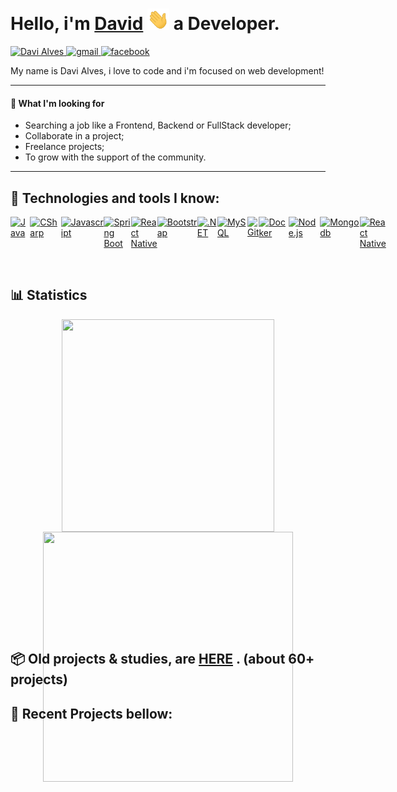 #  Hello, i'm [David][weben] <img src="https://raw.githubusercontent.com/ABSphreak/ABSphreak/master/gifs/Hi.gif" width="35px"> a Developer.

<p align="left">
    <a href="https://br.linkedin.com/in/d1av">
        <img 
            alt="Davi Alves" 
            src="https://img.shields.io/badge/-Davi%20Alves-%230077b5?style=flat-square&logo=linkedin" />
    </a>
    <a href="mailto:davi4alves@gmail.com">
        <img 
            alt="gmail" 
            src="https://img.shields.io/badge/Gmail-%23c14438?style=flat-square&logo=gmail&logoColor=white" />
    </a>
    <a href="https://www.facebook.com/davi.alves.oli">
        <img 
            alt="facebook" 
            src="https://img.shields.io/badge/-Davi%20Alves-%234267b2?style=flat-square&logo=facebook&logoColor=white" />
    </a>
</p>

My name is Davi Alves, i love to code and i'm focused on web development!

---
#### 🚧 What I'm looking for

- Searching a job like a Frontend, Backend or FullStack developer;
- Collaborate in a project;
- Freelance projects;
- To grow with the support of the community.
---

## :wrench: Technologies and tools I know:

<p style="display:flex; flex-direction:row;">

 <a href="https://www.java.com/pt-BR/">
 <img alt="Java" width="66px" src="https://raw.githubusercontent.com/d1av/d1av/main/images/java.png" />
</a>

<a href="https://dotnet.microsoft.com/en-us/">        
<img alt="CSharp" width="50px" src="https://raw.githubusercontent.com/d1av/d1av/main/images/c.png" />
</a>    
    

    
<a href="https://developer.mozilla.org/pt-BR/docs/Web/JavaScript">        
<img alt="Javascript" width="50px" src="https://raw.githubusercontent.com/d1av/d1av/main/images/javascript.png" />
</a>  
    
<a href="https://spring.io/">    
<img alt="Spring Boot" width="95px" src="https://raw.githubusercontent.com/d1av/d1av/main/images/sprboot.png" />
</a>    
    
<a href="https://angular.io/">    
<img alt="React Native" width="50px" src="https://raw.githubusercontent.com/d1av/d1av/main/images/angular.png" />
</a>

<a href="https://getbootstrap.com/">     
 <img alt="Bootstrap" width="50px" src="https://raw.githubusercontent.com/d1av/d1av/main/images/bootstrap.png" />
</a>

<a href="https://dotnet.microsoft.com/en-us/">     
 <img alt=".NET" width="70px" src="https://raw.githubusercontent.com/d1av/d1av/main/images/dotnet.png" />
</a>

<a href="https://www.mysql.com/">       
<img alt="MySQL" width="50px" src="https://raw.githubusercontent.com/d1av/d1av/main/images/mySQL2.png" />
</a>
    
<a href="https://git-scm.com/">    
<img alt="Git" width="50px" src="https://raw.githubusercontent.com/d1av/d1av/main/images/git.png" />
</a>

<a href="https://www.docker.com/">    
<img alt="Docker" width="90px" src="https://raw.githubusercontent.com/d1av/d1av/main/images/docker.png" />
</a>   
    
<a href="https://expressjs.com/">          
<img alt="Node.js" width="50px" src="https://raw.githubusercontent.com/d1av/d1av/main/images/nodejs.png" />
</a>

<a href="https://www.mongodb.com/">    
<img alt="Mongodb" width="50px" src="https://raw.githubusercontent.com/d1av/d1av/main/images/mongodb.png" />
</a>

<a href="https://reactnative.dev/">    
<img alt="React Native" width="50px" src="https://raw.githubusercontent.com/d1av/d1av/main/images/react.png" />
</a>

</p>

<br />

## 📊 Statistics

  <div align="center" style="height:500px;margin:0" >
    
<img align="center" width="340px" height="340px" src="https://github-readme-stats.vercel.app/api/top-langs/?username=d1av&layout=compact&hide_border=true&langs_count=8&theme=radical" />
<img align="center" width="400px" height="400px" src="https://github-readme-streak-stats.herokuapp.com?user=d1av&theme=radical&hide_border=true&date_format=j%20M%5B%20Y%5D" />
  </div>

## :package: Old projects & studies, are [HERE][archive] . (about 60+ projects)

## 📱 Recent Projects bellow:

</div>

[archive]: https://github.com/Davi-Archive
[weben]: https://portfolio-davi.vercel.app/
